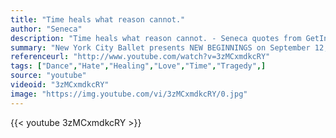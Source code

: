 ```yaml
---
title: "Time heals what reason cannot."
author: "Seneca"
description: "Time heals what reason cannot. - Seneca quotes from GetInspired365.com"
summary: "New York City Ballet presents NEW BEGINNINGS on September 12, 2013. Filmed at sunrise on the 57th floor of 4WTC in lower Manhattan, this short film captures an extraordinary and moving performance of Christopher Wheeldon's After the Rain. It is a testament to the resilience of the human spirit, and a tribute to the future of the city that New York City Ballet calls home. #newbeginnings"
referenceurl: "http://www.youtube.com/watch?v=3zMCxmdkcRY"
tags: ["Dance","Hate","Healing","Love","Time","Tragedy",]
source: "youtube"
videoid: "3zMCxmdkcRY"
image: "https://img.youtube.com/vi/3zMCxmdkcRY/0.jpg"
---
```


{{< youtube 3zMCxmdkcRY >}}
